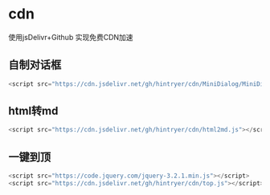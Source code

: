 # cdn
使用jsDelivr+Github 实现免费CDN加速

## 自制对话框
```javascript
<script src="https://cdn.jsdelivr.net/gh/hintryer/cdn/MiniDialog/MiniDialog.js"></script>
```

## html转md
```javascript
<script src="https://cdn.jsdelivr.net/gh/hintryer/cdn/html2md.js"></script>
```
## 一键到顶
```javascript
<script src="https://code.jquery.com/jquery-3.2.1.min.js"></script>
<script src="https://cdn.jsdelivr.net/gh/hintryer/cdn/top.js"></script>
```
